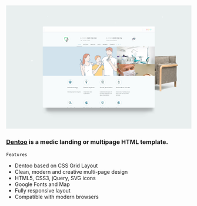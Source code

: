 
<img src="preview/view.jpg">

### [Dentoo](https://dentoo.vercel.app/) is a medic landing or multipage HTML template. ###


```
Features
```

- Dentoo based on CSS Grid Layout
- Clean, modern and creative multi-page design
- HTML5, CSS3, jQuery, SVG icons 
- Google Fonts and Map
- Fully responsive layout
- Compatible with modern browsers
